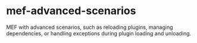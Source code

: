 # mef-advanced-scenarios
MEF with advanced scenarios, such as reloading plugins, managing dependencies, or handling exceptions during plugin loading and unloading.
